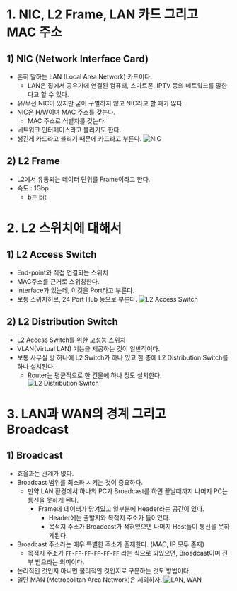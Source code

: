 # 1. NIC, L2 Frame, LAN 카드 그리고 MAC 주소
## 1) NIC (Network Interface Card)
- 흔히 말하는 LAN (Local Area Network) 카드이다.
	- LAN은 집에서 공유기에 연결된 컴퓨터, 스마트폰, IPTV 등의 네트워크를 말한다고 할 수 있다.
- 유/무선 NIC이 있지만 굳이 구별하지 않고 NIC라고 할 때가 많다.
- NIC은 H/W이며 MAC 주소를 갖는다.
	- MAC 주소로 식별자를 갖는다.
- 네트워크 인터페이스라고 불리기도 한다.
- 생긴게 카드라고 불리기 때문에 카드라고 부른다.
![NIC](/media/Network/개념%20강의%20정리/외워서%20끝내는%20네트워크%20핵심이론%20-%20기초/3/NIC.svg)

## 2) L2 Frame
- L2에서 유통되는 데이터 단위를 Frame이라고 한다.
- 속도 : 1Gbp
	- b는 bit

# 2. L2 스위치에 대해서
## 1) L2 Access Switch
- End-point와 직접 연결되는 스위치
- MAC주소를 근거로 스위칭한다.
- Interface가 있는데, 이것을 Port라고 부른다.
- 보통 스위치허브, 24 Port Hub 등으로 부른다.
![L2 Access Switch](/media/Network/개념%20강의%20정리/외워서%20끝내는%20네트워크%20핵심이론%20-%20기초/3/L2%20Access%20Switch.svg)

## 2) L2 Distribution Switch
- L2 Access Switch를 위한 고성능 스위치
- VLAN(Virtual LAN) 기능을 제공하는 것이 일반적이다.
- 보통 사무실 방 하나에 L2 Switch가 하나 있고 한 층에 L2 Distribution Switch를 하나 설치된다.
	- Router는 평균적으로 한 건물에 하나 정도 설치한다.
![L2 Distribution Switch](/media/Network/개념%20강의%20정리/외워서%20끝내는%20네트워크%20핵심이론%20-%20기초/3/L2%20Distribution%20Switch.svg)

# 3. LAN과 WAN의 경계 그리고 Broadcast
## 1) Broadcast
- 효율과는 관계가 없다.
- Broadcast 범위를 최소화 시키는 것이 중요하다.
	- 만약 LAN 환경에서 하나의 PC가 Broadcast를 하면 끝날때까지 나머지 PC는 통신을 못하게 된다.
		- Frame에 데이터가 담겨있고 일부분에 Header라는 공간이 있다.
			- Header에는 출발지와 목적지 주소가 들어있다.
			- 목적지 주소가 Broadcast가 적혀있으면 나머지 Host들이 통신을 못하게된다.
- Broadcast 주소라는 매우 특별한 주소가 존재한다. (MAC, IP 모두 존재)
	- 목적지 주소가 `FF-FF-FF-FF-FF-FF` 라는 식으로 되있으면, Broadcast이며 전부 받으라는 의미이다.
- 논리적인 것인지 아니면 물리적인 것인지로 구분하는 것도 방법이다.
- 일단 MAN (Metropolitan Area Network)은 제외하자.
![LAN, WAN](/media/Network/개념%20강의%20정리/외워서%20끝내는%20네트워크%20핵심이론%20-%20기초/3/LAN,%20WAN.svg)